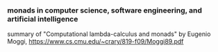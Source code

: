 ### monads in computer science, software engineering, and artificial intelligence

summary of "Computational lambda-calculus and monads" by Eugenio Moggi, https://www.cs.cmu.edu/~crary/819-f09/Moggi89.pdf
